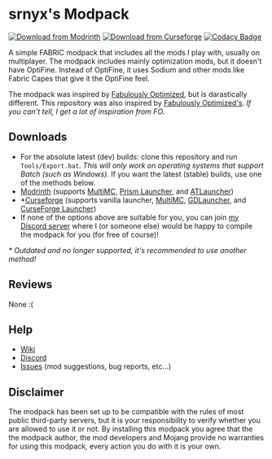# srnyx's Modpack

[![Download from Modrinth](https://img.shields.io/modrinth/dt/OFQq6Sqo?color=1bd96a&label=Modrinth%20downloads)](https://modrinth.com/modpack/srnyx) [![Download from Curseforge](https://cf.way2muchnoise.eu/full_srnyx_CurseForge%20downloads.svg)](https://www.curseforge.com/minecraft/modpacks/srnyx) [![Codacy Badge](https://api.codacy.com/project/badge/Grade/d5013cdd7ddf4d40a61d3ae5b3d380d3)](https://app.codacy.com/gh/srnyx/modpack?utm_source=github.com&utm_medium=referral&utm_content=srnyx/modpack&utm_campaign=Badge_Grade_Settings)

A simple FABRIC modpack that includes all the mods I play with, usually on multiplayer. The modpack includes mainly optimization mods, but it doesn't have OptiFine. Instead of OptiFine, it uses Sodium and other mods like Fabric Capes that give it the OptiFine feel.

The modpack was inspired by [Fabulously Optimized](https://www.curseforge.com/minecraft/modpacks/fabulously-optimized), but is darastically different. This repository was also inspired by [Fabulously Optimized's](https://github.com/Fabulously-Optimized/fabulously-optimized). *If you can't tell, I get a lot of inspiration from FO.*

## Downloads

* For the absolute latest (dev) builds: clone this repository and run `Tools/Export.bat`. *This will only work on operating systems that support Batch (such as Windows).* If you want the latest (stable) builds, use one of the methods below.
* [Modrinth](https://modrinth.com/modpack/fabulously-optimized) (supports [MultiMC](https://multimc.org/), [Prism Launcher](https://prismlauncher.org/), and [ATLauncher](https://atlauncher.com/))
* \*[Curseforge](https://www.curseforge.com/minecraft/modpacks/fabulously-optimized/files) (supports vanilla launcher, [MultiMC](https://multimc.org/), [GDLauncher](https://gdlauncher.com/), and [CurseForge Launcher](https://download.curseforge.com/))
* If none of the options above are suitable for you, you can join [my Discord server](https://srnyx.xyz/discord) where I (or someone else) would be happy to compile the modpack for you (for free of course)!

*\* Outdated and no longer supported, it's recommended to use another method!*

## Reviews

None :(

## Help

* [Wiki](https://docs.srnyx.xyz/modpack)
* [Discord](https://srnyx.xyz/discord)
* [Issues](https://pack.srnyx.xyz/issues) (mod suggestions, bug reports, etc...)

## Disclaimer

The modpack has been set up to be compatible with the rules of most public third-party servers, but it is your responsibility to verify whether you are allowed to use it or not. By installing this modpack you agree that the the modpack author, the mod developers and Mojang provide no warranties for using this modpack, every action you do with it is your own.
